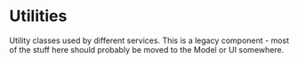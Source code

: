 # Utilities

Utility classes used by different services. This is a legacy component - most of the stuff here should probably be moved
to the Model or UI somewhere.
